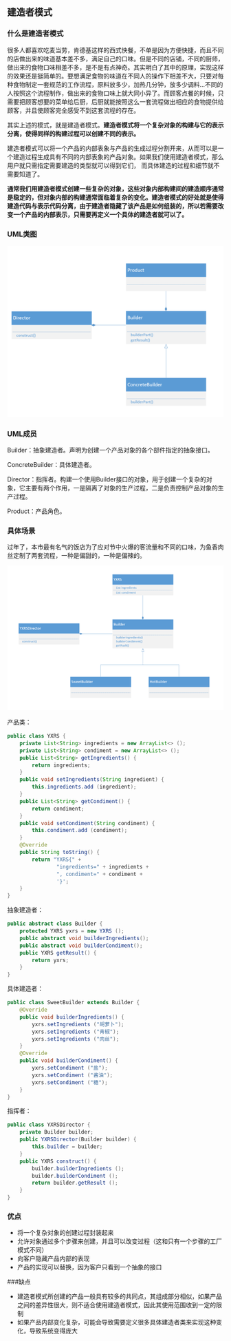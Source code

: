 ## 建造者模式

### 什么是建造者模式

很多人都喜欢吃麦当劳，肯德基这样的西式快餐，不单是因为方便快捷，而且不同的店做出来的味道基本差不多，满足自己的口味。但是不同的店铺，不同的厨师，做出来的食物口味相差不多，是不是有点神奇。其实明白了其中的原理，实现这样的效果还是挺简单的。要想满足食物的味道在不同人的操作下相差不大，只要对每种食物制定一套规范的工作流程，原料放多少，加热几分钟，放多少调料...不同的人按照这个流程制作，做出来的食物口味上就大同小异了。而顾客点餐的时候，只需要把顾客想要的菜单给后厨，后厨就能按照这么一套流程做出相应的食物提供给顾客，并且使顾客完全感受不到这套流程的存在。

其实上述的模式，就是建造者模式。**建造者模式将一个复杂对象的构建与它的表示分离，使得同样的构建过程可以创建不同的表示。**

建造者模式可以将一个产品的内部表象与产品的生成过程分割开来，从而可以是一个建造过程生成具有不同的内部表象的产品对象。如果我们使用建造者模式，那么用户就只需指定需要建造的类型就可以得到它们， 而具体建造的过程和细节就不需要知道了。

**通常我们用建造者模式创建一些复杂的对象，这些对象内部构建间的建造顺序通常是稳定的，但对象内部的构建通常面临着复杂的变化。建造者模式的好处就是使得建造代码与表示代码分离，由于建造者隐藏了该产品是如何组装的，所以若需要改变一个产品的内部表示，只需要再定义一个具体的建造者就可以了。**

### UML类图

![建造者模式](../images/建造者模式.jpg)

### UML成员

Builder：抽象建造者。声明为创建一个产品对象的各个部件指定的抽象接口。

ConcreteBuilder：具体建造者。

Director：指挥者。构建一个使用Builder接口的对象，用于创建一个复杂的对象，它主要有两个作用，一是隔离了对象的生产过程，二是负责控制产品对象的生产过程。

Product：产品角色。

### 具体场景

过年了，本市最有名气的饭店为了应对节中火爆的客流量和不同的口味，为鱼香肉丝定制了两套流程，一种是偏甜的，一种是偏辣的。

![建造者模式例子](../images/建造者模式例子.jpg)

产品类：

```java
public class YXRS {
    private List<String> ingredients = new ArrayList<> ();
    private List<String> condiment = new ArrayList<> ();
    public List<String> getIngredients() {
        return ingredients;
    }
    public void setIngredients(String ingredient) {
        this.ingredients.add (ingredient);
    }
    public List<String> getCondiment() {
        return condiment;
    }
    public void setCondiment(String condiment) {
        this.condiment.add (condiment);
    }
    @Override
    public String toString() {
        return "YXRS{" +
                "ingredients=" + ingredients +
                ", condiment=" + condiment +
                '}';
    }
}
```

抽象建造者：

```java
public abstract class Builder {
    protected YXRS yxrs = new YXRS ();
    public abstract void builderIngredients();
    public abstract void builderCondiment();
    public YXRS getResult() {
        return yxrs;
    }
}
```

具体建造者：

```java
public class SweetBuilder extends Builder {
    @Override
    public void builderIngredients() {
        yxrs.setIngredients ("胡萝卜");
        yxrs.setIngredients ("青椒");
        yxrs.setIngredients ("肉丝");
    }
    @Override
    public void builderCondiment() {
        yxrs.setCondiment ("盐");
        yxrs.setCondiment ("酱油");
        yxrs.setCondiment ("糖");
    }
}
```

指挥者：

```java
public class YXRSDirector {
    private Builder builder;
    public YXRSDirector(Builder builder) {
        this.builder = builder;
    }
    public YXRS construct() {
        builder.builderIngredients ();
        builder.builderCondiment ();
        return builder.getResult ();
    }
}
```

### 优点

- 将一个复杂对象的创建过程封装起来
- 允许对象通过多个步骤来创建，并且可以改变过程（这和只有一个步骤的工厂模式不同）
- 向客户隐藏产品内部的表现
- 产品的实现可以替换，因为客户只看到一个抽象的接口

###缺点

- 建造者模式所创建的产品一般具有较多的共同点，其组成部分相似，如果产品之间的差异性很大，则不适合使用建造者模式，因此其使用范围收到一定的限制
- 如果产品内部变化复杂，可能会导致需要定义很多具体建造者类来实现这种变化，导致系统变得庞大